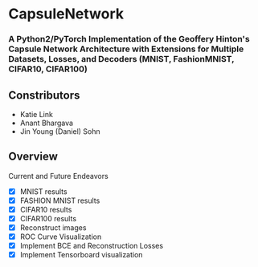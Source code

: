 # CapsuleNetwork
### A Python2/PyTorch Implementation of the Geoffery Hinton's Capsule Network Architecture with Extensions for Multiple Datasets, Losses, and Decoders (MNIST, FashionMNIST, CIFAR10, CIFAR100)

## Constributors
* Katie Link
* Anant Bhargava
* Jin Young (Daniel) Sohn

## Overview
Current and Future Endeavors
- [x] MNIST results
- [x] FASHION MNIST results
- [x] CIFAR10 results
- [x] CIFAR100 results
- [x] Reconstruct images
- [x] ROC Curve Visualization 
- [x] Implement BCE and Reconstruction Losses
- [x] Implement Tensorboard visualization
